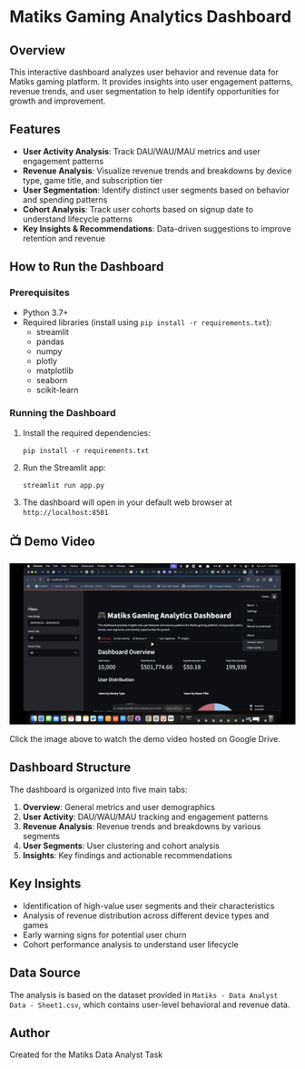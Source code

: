 # Matiks Gaming Analytics Dashboard

## Overview
This interactive dashboard analyzes user behavior and revenue data for Matiks gaming platform. It provides insights into user engagement patterns, revenue trends, and user segmentation to help identify opportunities for growth and improvement.

## Features
- **User Activity Analysis**: Track DAU/WAU/MAU metrics and user engagement patterns
- **Revenue Analysis**: Visualize revenue trends and breakdowns by device type, game title, and subscription tier
- **User Segmentation**: Identify distinct user segments based on behavior and spending patterns
- **Cohort Analysis**: Track user cohorts based on signup date to understand lifecycle patterns
- **Key Insights & Recommendations**: Data-driven suggestions to improve retention and revenue

## How to Run the Dashboard

### Prerequisites
- Python 3.7+
- Required libraries (install using `pip install -r requirements.txt`):
  - streamlit
  - pandas
  - numpy
  - plotly
  - matplotlib
  - seaborn
  - scikit-learn

### Running the Dashboard
1. Install the required dependencies:
   ```
   pip install -r requirements.txt
   ```

2. Run the Streamlit app:
   ```
   streamlit run app.py
   ```

3. The dashboard will open in your default web browser at `http://localhost:8501`

## 📺 Demo Video

[![Watch the Demo](demo__.png)](https://drive.google.com/file/d/1edjKpyBJ5299bzBwH7wf_gAyG8UghcOX/view?usp=drive_link)

Click the image above to watch the demo video hosted on Google Drive.

## Dashboard Structure
The dashboard is organized into five main tabs:

1. **Overview**: General metrics and user demographics
2. **User Activity**: DAU/WAU/MAU tracking and engagement patterns
3. **Revenue Analysis**: Revenue trends and breakdowns by various segments
4. **User Segments**: User clustering and cohort analysis
5. **Insights**: Key findings and actionable recommendations

## Key Insights
- Identification of high-value user segments and their characteristics
- Analysis of revenue distribution across different device types and games
- Early warning signs for potential user churn
- Cohort performance analysis to understand user lifecycle

## Data Source
The analysis is based on the dataset provided in `Matiks - Data Analyst Data - Sheet1.csv`, which contains user-level behavioral and revenue data.

## Author
Created for the Matiks Data Analyst Task
